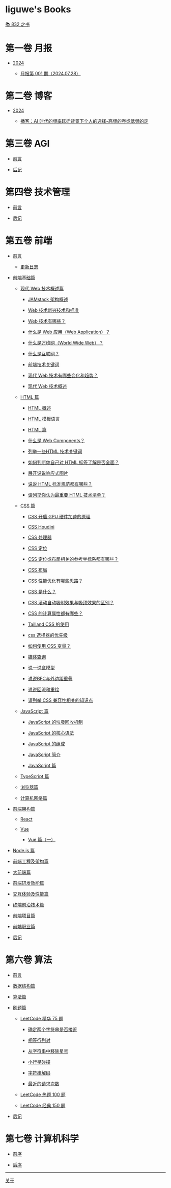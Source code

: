 # liguwe's Books

[📚 832 之书](post/1d8d12ae-c154-595c-b021-282947799aff.md)


# 第一卷 月报


  - [2024](post/8cd99d2e-11a9-5a86-abdc-9f188abffef5.md)


    - [月报第 001 期（2024.07.28）](post/9e6981b5-45b6-5d2c-8769-170786627e7e.md)

# 第二卷 博客


  - [2024](post/86bf1e52-4c6b-5b87-ba7b-d45b86ba44aa.md)


    - [播客：AI 时代的频率跃迁背景下个人的选择-高频的卷或低频的定](post/65bfd417-8148-5f26-b73e-0df370d382bc.md)

# 第三卷 AGI


  - [前言](post/fe04ebfc-beab-5cfd-8ede-36d042c6f137.md)

  - [后记](post/8862a1d1-f247-5be2-bb8d-a672ec4c4955.md)

# 第四卷 技术管理


  - [前言]()

  - [后记]()

# 第五卷 前端


  - [前言](post/07e40f43-4847-5b2a-a6d5-abbe2ceeb66e.md)


    - [更新日志](post/4b7563b3-41e3-575c-976b-0a163565cfc6.md)

  - [前端基础篇](post/dada117f-dec5-5ae5-a6b8-cca4f1798121.md)


    - [现代 Web 技术概述篇](post/c2a8d70f-5f38-5c92-9fb0-981dd260f101.md)


      - [JAMstack 架构概述](post/d99a0bd0-4db2-5854-868a-86294bfc7f39.md)

      - [Web 技术新兴技术和标准](post/dbd3e562-3a50-5d3e-9a05-4b486bad7249.md)

      - [Web 技术有哪些？](post/8a803f31-d8f1-5f6e-ae96-10b6f85d4389.md)

      - [什么是 Web 应用（Web Application）？](post/c004b042-2608-54a2-bd26-d320c62b79a7.md)

      - [什么是万维网（World Wide Web）？](post/4e7126a8-d496-5137-9573-e032ea7f565e.md)

      - [什么是互联网？](post/8f7e3747-c70f-557e-a75f-e01b7b2d64a5.md)

      - [前端技术关键词](post/084ff4db-f136-5d12-9011-ba6026f39a78.md)

      - [现代 Web 技术有哪些变化和趋势？](post/906053ca-0522-583e-9f1b-2a4e585ef61a.md)

      - [现代 Web 技术概述](post/defc0053-3d5a-52f1-b6b5-250d8f120254.md)

    - [HTML 篇](post/872e17e3-7c79-59d6-bb02-4f96856af585.md)


      - [HTML 概述](post/fb936f28-738b-54e1-9422-e086c31894be.md)

      - [HTML 模板语言](post/249dbe95-9593-5262-90c5-9be14f3f033b.md)

      - [HTML 篇](post/4ba0969f-6dfd-541e-96a9-bd3f99d0d3b8.md)

      - [什么是 Web Components？](post/1bd1c89f-1699-5ee7-99bd-66af0872389b.md)

      - [列举一些HTML 技术关键词](post/c551641f-abb4-5c26-85eb-ffeb6077ccaf.md)

      - [如何判断你自己对 HTML 标签了解是否全面？](post/bd5d9146-d003-53f9-86ab-9cc3c59a18da.md)

      - [展开说说响应式图片](post/5b6dc4d6-b983-5c06-81c2-2a18c640c52b.md)

      - [说说 HTML 标准规范都有哪些？](post/bfa2eb53-6ae3-505e-a378-68a4b52afffd.md)

      - [请列举你认为最重要 HTML 技术清单？](post/9c897547-9e47-55d2-bdd6-a69375dfb806.md)

    - [CSS 篇](post/55663541-ce62-5ad5-adbd-6caa0198052b.md)


      - [CSS  开启 GPU 硬件加速的原理](post/6c707e3e-6472-51f7-b932-7e2738c7f864.md)

      - [CSS Houdini](post/f9c8173d-f99e-5085-a1aa-38cc6e5bd777.md)

      - [CSS 处理器](post/cfe6a2d9-8851-5640-8266-96c919b5460f.md)

      - [CSS 定位](post/90466713-3dc6-5a51-bb50-7a697717eea0.md)

      - [CSS 定位或布局相关的参考坐标系都有哪些？](post/b0f6276f-885d-5ff7-a7ca-28be40077da7.md)

      - [CSS 布局](post/9bbe9179-584b-5666-96be-a63b54d7179f.md)

      - [CSS 性能优化有哪些思路？](post/7ad95026-3bba-5a9e-af80-22abcfde8d21.md)

      - [CSS 是什么？](post/a0630d45-bc24-5e8e-9f0d-c4785ac0b839.md)

      - [CSS 滚动自动吸附效果与吸顶效果的区别？](post/94853b14-99cd-56d0-8057-80b5e568eae1.md)

      - [CSS 的计算属性都有哪些？](post/a6a1a783-54cc-550c-ae87-5a829fad5517.md)

      - [Tailland CSS 的使用](post/272aaa64-3e95-5493-bc70-005698885de7.md)

      - [css 选择器的优先级](post/7f61e0fd-d322-5cf5-8695-72e444abbf3d.md)

      - [如何使用 CSS 变量？](post/4e0a22fa-4d76-577b-b6ed-8de0f6a6cebf.md)

      - [媒体查询](post/2bc5c9ed-174f-562f-9c68-2ddc588d61cd.md)

      - [说一说盒模型](post/8a4d0204-026a-5aaa-b8b1-a5aeb46d8c02.md)

      - [说说BFC与外边距重叠](post/6a381d17-da2f-5a2d-8645-285d1d1838f5.md)

      - [说说回流和重绘](post/58ca2b0b-10bd-53fa-a836-504ec643b2e8.md)

      - [请列举 CSS 兼容性相关的知识点](post/40533495-e10c-5043-a951-67cbde6c11ef.md)

    - [JavaScript 篇](post/bd4811c6-285b-56db-b3c4-19022b8bc7e4.md)


      - [JavaScript 的垃圾回收机制](post/91720bc0-7a04-5f83-a89c-6160b86e8c72.md)

      - [JavaScript 的核心语法](post/0034af67-7b1d-53b5-974c-2f6a251aa69d.md)

      - [JavaScript 的组成](post/a65f5635-589b-540b-bcf5-017dbeefc26a.md)

      - [JavaScript 简介](post/1607f731-aeb9-57ea-8ab0-26b4a579ac25.md)

      - [JavaScript 篇](post/8d0815b9-ae09-5a4e-84f4-55f164451ed9.md)

    - [TypeScript 篇](post/8c7c513d-0380-5f34-a37c-a4ecbbd79c15.md)

    - [浏览器篇](post/c8c167cc-b6bf-5293-bd53-273e87861090.md)

    - [计算机网络篇](post/4cc73604-4948-5c78-b1c5-0c65b4971daa.md)

  - [前端架构篇](post/d542cd6a-dc27-59b5-adb7-626c43fa677e.md)


    - [React]()

    - [Vue]()


      - [Vue 篇（一）](post/c8c0a410-5db8-570f-950a-37ee4a51c380.md)

  - [Node.js 篇]()

  - [前端工程及架构篇]()

  - [大前端篇]()

  - [前端研发效能篇]()

  - [交互体验及性能篇]()

  - [终端前沿技术篇]()

  - [前端项目篇]()

  - [前端职业篇]()

  - [后记]()

# 第六卷 算法


  - [前言](post/f5ec65b0-e050-59cd-90d5-f75a6e38d2f8.md)

  - [数据结构篇]()

  - [算法篇]()

  - [刷题篇](post/b058e1e2-0362-5f08-a26d-2c0ac670a8b7.md)


    - [LeetCode 精华 75 题](post/62510796-8ebd-5791-8381-720ad6d1e0a0.md)


      - [确定两个字符串是否接近](post/8927f8bc-0b49-5997-821a-086ccab0862e.md)

      - [相等行列对](post/2153dae3-e684-5c73-b2e3-70facab20b73.md)

      - [从字符串中移除星号](post/f2b5508a-b379-50f5-8b75-0e7e4292ac73.md)

      - [小行星碰撞](post/125d953c-f7d6-5f08-8db4-a1bedf7e70c8.md)

      - [字符串解码](post/2153167b-a7f4-59a1-8e01-ea483f941c29.md)

      - [最近的请求次数](post/532a6977-ffe4-5ffb-805a-60c18ceafa72.md)

    - [LeetCode 热题 100 题](post/77d439a7-81ef-5295-a497-3824f8fe975f.md)

    - [LeetCode 经典 150 题](post/d8ae4c07-4083-5688-b712-af7e4abae7b5.md)

  - [后记]()

# 第七卷 计算机科学


  - [前序]()

  - [后序]()

-----------
[关于](post/b049496c-4d0f-5c1c-b601-a8e8daaeb19c.md)
